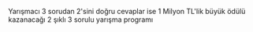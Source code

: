 Yarışmacı 3 sorudan 2'sini doğru cevaplar  ise 1 Milyon TL'lik büyük ödülü kazanacağı 2 şıklı 3 sorulu yarışma programı
